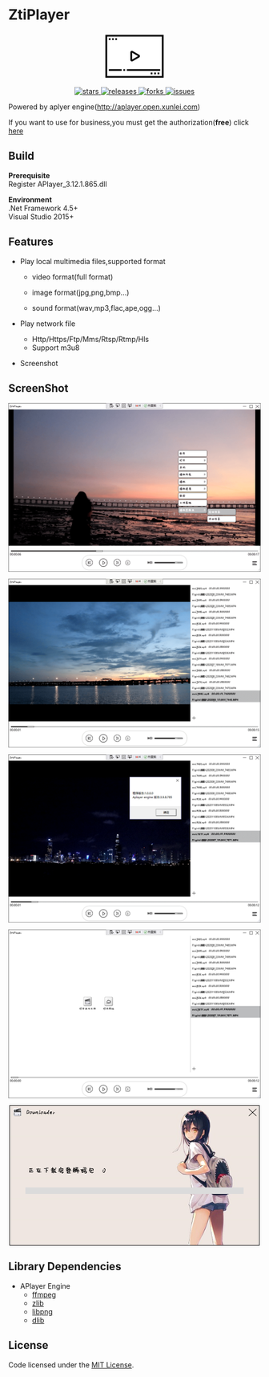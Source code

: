 # ZtiPlayer

<p align="center">
<a href="https://github.com/zhaotianff/ZtiPlayer" target="_blank">
<img align="center" alt="ZtiPlayer" src="src/ZtiPlayer/Icon/logo.png" />
</a>
</p>
<p align="center">
<a href="https://github.com/zhaotianff/ZtiPlayer/stargazers" target="_blank">
 <img alt="stars" src="https://img.shields.io/github/stars/zhaotianff/ZtiPlayer.svg" />
</a>
<a href="https://github.com/zhaotianff/ZtiPlayer/releases" target="_blank">
 <img alt="releases" src="https://img.shields.io/github/downloads/zhaotianff/ZtiPlayer/total.svg" />
</a>
<a href="https://github.com/zhaotianff/ZtiPlayer/network/members" target="_blank">
 <img alt="forks" src="https://img.shields.io/github/forks/zhaotianff/ZtiPlayer.svg" />
</a>
<a href="https://github.com/zhaotianff/ZtiPlayer/issues" target="_blank">
 <img alt="issues" src="https://img.shields.io/github/issues/zhaotianff/ZtiPlayer.svg" />
</a>
</p>

Powered by aplyer engine(http://aplayer.open.xunlei.com)

If you want to use for business,you must get the authorization(**free**) click [here](http://aplayer.open.xunlei.com/%E8%BF%85%E9%9B%B7%20APlayer%20%E6%8E%88%E6%9D%83%E5%8D%8F%E8%AE%AE.doc)

## Build
**Prerequisite**    
Register APlayer_3.12.1.865.dll

**Environment**  
.Net Framework 4.5+   
Visual Studio 2015+

## Features
* Play local multimedia files,supported format 

  * video format(full format)
  
  * image format(jpg,png,bmp...)
  
  * sound format(wav,mp3,flac,ape,ogg...)
* Play network file
  * Http/Https/Ftp/Mms/Rtsp/Rtmp/Hls
  * Support m3u8
* Screenshot

## ScreenShot
<p align="center">
        <img src="https://github.com/zhaotianff/ZtiPlayer/blob/master/ScreenShots/1.png" align="center" alt="menu"/>
</p>
<p align="center">
        <img src="https://github.com/zhaotianff/ZtiPlayer/blob/master/ScreenShots/2.png" align="center" alt="play"/>
</p>
<p align="center">
        <img src="https://github.com/zhaotianff/ZtiPlayer/blob/master/ScreenShots/3.png" align="center" alt="version"/>
</p>
<p align="center">
        <img src="https://github.com/zhaotianff/ZtiPlayer/blob/master/ScreenShots/4.png" align="center" alt="playlist"/>
</p>
<p align="center">
        <img src="https://github.com/zhaotianff/ZtiPlayer/blob/master/ScreenShots/5.png" align="center" alt="download"/>
</p>

## Library Dependencies
* APlayer Engine
  * [ffmpeg](http://ffmpeg.org/)
  * [zlib](http://www.zlib.net/)
  * [libpng](http://www.libpng.org/)
  * [dlib](http://dlib.net/)

## License

Code licensed under the [MIT License](LICENSE).
